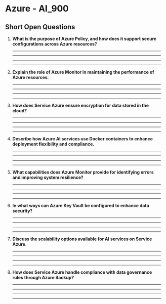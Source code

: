 # **Azure - AI_900**

## Short Open Questions

1. **What is the purpose of Azure Policy, and how does it support secure configurations across Azure resources?**

   ________________________________________________________

   ________________________________________________________

   ________________________________________________________

   ________________________________________________________

2. **Explain the role of Azure Monitor in maintaining the performance of Azure resources.**

   ________________________________________________________

   ________________________________________________________

   ________________________________________________________

   ________________________________________________________

3. **How does Service Azure ensure encryption for data stored in the cloud?**

   ________________________________________________________

   ________________________________________________________

   ________________________________________________________

   ________________________________________________________

4. **Describe how Azure AI services use Docker containers to enhance deployment flexibility and compliance.**

   ________________________________________________________

   ________________________________________________________

   ________________________________________________________

   ________________________________________________________

5. **What capabilities does Azure Monitor provide for identifying errors and improving system resilience?**

   ________________________________________________________

   ________________________________________________________

   ________________________________________________________

   ________________________________________________________

6. **In what ways can Azure Key Vault be configured to enhance data security?**

   ________________________________________________________

   ________________________________________________________

   ________________________________________________________

   ________________________________________________________

7. **Discuss the scalability options available for AI services on Service Azure.**

   ________________________________________________________

   ________________________________________________________

   ________________________________________________________

   ________________________________________________________

8. **How does Service Azure handle compliance with data governance rules through Azure Backup?**

   ________________________________________________________

   ________________________________________________________

   ________________________________________________________

   ________________________________________________________